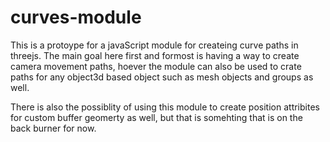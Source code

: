 # curves-module

This is a protoype for a javaScript module for createing curve paths in threejs. The main goal here first and formost is having a way to create camera movement paths, hoever the module can also be used to crate paths for any object3d based object such as mesh objects and groups as well.

There is also the possiblity of using this module to create position attribites for custom buffer geomerty as well, but that is somehting that is on the back burner for now.